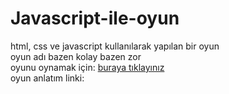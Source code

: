 # Javascript-ile-oyun
html, css ve javascript kullanılarak yapılan bir oyun  
oyun adı bazen kolay bazen zor  
oyunu oynamak için: [buraya tıklayınız](bazenkolaybazenzor.orgfree.com)    
oyun anlatım linki:  
